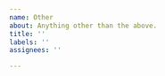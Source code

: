 ```yaml
---
name: Other
about: Anything other than the above.
title: ''
labels: ''
assignees: ''

---
```


<!-- Type what you like. -->
